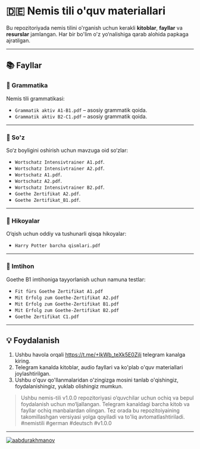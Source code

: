 # 🇩🇪 Nemis tili o'quv materiallari

Bu repozitoriyada nemis tilini o'rganish uchun kerakli **kitoblar**, **fayllar** va **resurslar** jamlangan. Har bir bo'lim o'z yo‘nalishiga qarab alohida papkaga ajratilgan.

---

## 📚 Fayllar

### 📁 Grammatika
Nemis tili grammatikasi:
- `Grammatik aktiv A1-B1.pdf` – asosiy grammatik qoida.
- `Grammatik aktiv B2-C1.pdf` – asosiy grammatik qoida.

---

### 📁 So'z
So‘z boyligini oshirish uchun mavzuga oid so‘zlar:
- `Wortschatz Intensivtrainer A1.pdf`.
- `Wortschatz Intensivtrainer A2.pdf`.
- `Wortschatz A1.pdf`.
- `Wortschatz A2.pdf`.
- `Wortschatz Intensivtrainer B2.pdf`.
- `Goethe Zertifikat A2.pdf`.
- `Goethe Zertifikat_B1.pdf`.

---

### 📁 Hikoyalar
O‘qish uchun oddiy va tushunarli qisqa hikoyalar:
- `Harry Potter barcha qismlari.pdf`

---

### 📁 Imtihon
Goethe B1 imtihoniga tayyorlanish uchun namuna testlar:
- `Fit fürs Goethe Zertifikat A1.pdf`
- `Mit Erfolg zum Goethe-Zertifikat A2.pdf`
- `Mit Erfolg zum Goethe-Zertifikat B1.pdf`
- `Mit Erfolg zum Goethe-Zertifikat B2.pdf`
- `Goethe Zertifikat C1.pdf`
  
---

## 💡 Foydalanish

1. Ushbu havola orqali https://t.me/+IkWb_teXk5E0Zjli telegram kanalga kiring.
2. Telegram kanalda kitoblar, audio fayllari va ko'plab o'quv materiallari joylashtirilgan.
3. Ushbu o'quv qo'llanmalaridan o'zingizga mosini tanlab o'qishingiz, foydalanishingiz, yuklab olishingiz mumkun.

> Ushbu nemis-tili v1.0.0 repozitoriyasi o‘quvchilar uchun ochiq va bepul foydalanish uchun mo‘ljallangan.
> Telegram kanaldagi barcha kitob va fayllar ochiq manbalardan olingan.
> Tez orada bu repozitoiyaining takomillashgan versiyasi yolga qoyiladi va to'liq avtomatlashtiriladi.
#nemistili #german #deutsch #v1.0.0


---
[![aabdurakhmanov](https://img.shields.io/badge/GitHub-Follow-181717?style=for-the-badge&logo=github)](https://github.com/aabdurakhmanov)
